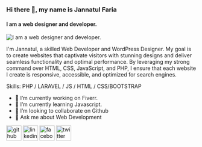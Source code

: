 ### Hi there 👋, my name is Jannatul Faria
#### I am a web designer and developer.
![I am a web designer and developer.](https://media.licdn.com/dms/image/D5616AQH-7bllwmSGfQ/profile-displaybackgroundimage-shrink_350_1400/0/1688039719088?e=1697068800&v=beta&t=DdciiXGp2rxIUissNRKtkfGJ8PvE1XWp9Y6bN0bLuRk)

I'm Jannatul, a skilled Web Developer and WordPress Designer. My goal is to create websites that captivate visitors with stunning designs and deliver seamless functionality and optimal performance. By leveraging my strong command over HTML, CSS, JavaScript, and PHP, I ensure that each website I create is responsive, accessible, and optimized for search engines.

Skills: PHP / LARAVEL / JS / HTML / CSS/BOOTSTRAP

- 🔭 I’m currently working on Fiverr. 
- 🌱 I’m currently learning Javascript. 
- 👯 I’m looking to collaborate on Github 
- 💬 Ask me about Web Development 


[<img src='https://cdn.jsdelivr.net/npm/simple-icons@3.0.1/icons/github.svg' alt='github' height='40'>](https://github.com/https://github.com/Jannatul-Faria)  [<img src='https://cdn.jsdelivr.net/npm/simple-icons@3.0.1/icons/linkedin.svg' alt='linkedin' height='40'>](https://www.linkedin.com/in/https://www.linkedin.com/in/jannatul-faria-843838277//)  [<img src='https://cdn.jsdelivr.net/npm/simple-icons@3.0.1/icons/facebook.svg' alt='facebook' height='40'>](https://www.facebook.com/https://www.facebook.com/jannatul.faria.102361/)  [<img src='https://cdn.jsdelivr.net/npm/simple-icons@3.0.1/icons/twitter.svg' alt='twitter' height='40'>](https://twitter.com/https://twitter.com/kaira_sana)  


